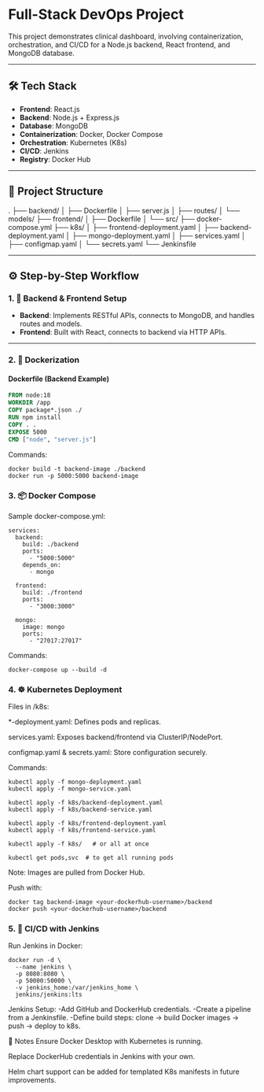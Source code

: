 # Full-Stack DevOps Project

This project demonstrates clinical dashboard, involving containerization, orchestration, and CI/CD for a Node.js backend, React frontend, and MongoDB database.

---

## 🛠️ Tech Stack

- **Frontend**: React.js
- **Backend**: Node.js + Express.js
- **Database**: MongoDB
- **Containerization**: Docker, Docker Compose
- **Orchestration**: Kubernetes (K8s)
- **CI/CD**: Jenkins
- **Registry**: Docker Hub

---

## 📁 Project Structure

.
├── backend/
  │ ├── Dockerfile
  │ ├── server.js
  │ ├── routes/
  │ └── models/
├── frontend/
  │ ├── Dockerfile
  │ └── src/
├── docker-compose.yml
├── k8s/
  │ ├── frontend-deployment.yaml
  │ ├── backend-deployment.yaml
  │ ├── mongo-deployment.yaml
  │ ├── services.yaml
  │ ├── configmap.yaml
  │ └── secrets.yaml
└── Jenkinsfile

---

## ⚙️ Step-by-Step Workflow

### 1. 🧱 Backend & Frontend Setup

- **Backend**: Implements RESTful APIs, connects to MongoDB, and handles routes and models.
- **Frontend**: Built with React, connects to backend via HTTP APIs.

---

### 2. 🐳 Dockerization

#### Dockerfile (Backend Example)
```dockerfile
FROM node:18
WORKDIR /app
COPY package*.json ./
RUN npm install
COPY . .
EXPOSE 5000
CMD ["node", "server.js"]
```

Commands:
```
docker build -t backend-image ./backend
docker run -p 5000:5000 backend-image
```
### 3. 📦 Docker Compose

Sample docker-compose.yml:
```
services:
  backend:
    build: ./backend
    ports:
      - "5000:5000"
    depends_on:
      - mongo

  frontend:
    build: ./frontend
    ports:
      - "3000:3000"

  mongo:
    image: mongo
    ports:
      - "27017:27017"
```
Commands:
```
docker-compose up --build -d
```

### 4. ☸️ Kubernetes Deployment

Files in /k8s:

*-deployment.yaml: Defines pods and replicas.

services.yaml: Exposes backend/frontend via ClusterIP/NodePort.

configmap.yaml & secrets.yaml: Store configuration securely.

Commands:

```
kubectl apply -f mongo-deployment.yaml
kubectl apply -f mongo-service.yaml

kubectl apply -f k8s/backend-deployment.yaml
kubectl apply -f k8s/backend-service.yaml

kubectl apply -f k8s/frontend-deployment.yaml
kubectl apply -f k8s/frontend-service.yaml

kubectl apply -f k8s/   # or all at once

kubectl get pods,svc  # to get all running pods
```
Note: Images are pulled from Docker Hub.

Push with:

```
docker tag backend-image <your-dockerhub-username>/backend
docker push <your-dockerhub-username>/backend
```

### 5. 🔄 CI/CD with Jenkins

Run Jenkins in Docker:
```
docker run -d \
  --name jenkins \
  -p 8080:8080 \
  -p 50000:50000 \
  -v jenkins_home:/var/jenkins_home \
  jenkins/jenkins:lts
  ```

Jenkins Setup:
-Add GitHub and DockerHub credentials.
-Create a pipeline from a Jenkinsfile.
-Define build steps: clone → build Docker images → push → deploy to k8s.

📌 Notes
Ensure Docker Desktop with Kubernetes is running.

Replace DockerHub credentials in Jenkins with your own.

Helm chart support can be added for templated K8s manifests in future improvements.

